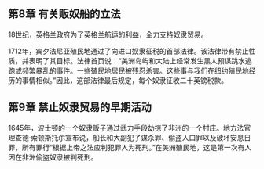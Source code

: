 ## 第8章 有关贩奴船的立法

18世纪，英格兰政府为了英格兰航运的利益，全力支持奴隶贸易。

1712年，宾夕法尼亚殖民地通过了向进口奴隶征税的首部法律。该法律带有禁止性质，并表明了其目标。法律首页说：“美洲岛屿和大陆上经常发生黑人预谋跳水逃跑或频繁暴乱的事件。一些殖民地居民被残忍杀害。这些事与我们在纽约殖民地经历的事情相似。”因此，这部法律最后规定，每个奴隶征收二十英镑税款。

## 第9章 禁止奴隶贸易的早期活动

1645年，波士顿的一个奴隶贩子通过武力手段劫掠了非洲的一个村庄。地方法官理查德·索顿斯托尔宣布说，船长和大副犯了谋杀罪、偷盗人口罪以及破坏安息日罪，所有罪行“根据上帝之法应判犯罪人为死刑。”在美洲殖民地，这是第一次有人因在非洲偷盗奴隶被判死刑。